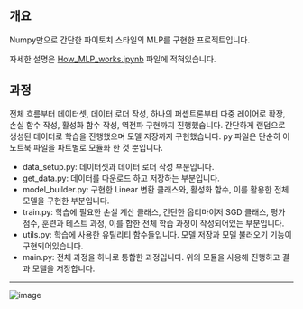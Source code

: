 ## 개요

Numpy만으로 간단한 파이토치 스타일의 MLP를 구현한 프로젝트입니다.

자세한 설명은 [How_MLP_works.ipynb](https://github.com/RK-IM/ML-contents/blob/main/Projects/How_MLP_works/How_MLP_works.ipynb) 파일에 적혀있습니다.  

## 과정

전체 흐름부터 데이터셋, 데이터 로더 작성, 하나의 퍼셉트론부터 다중 레이어로 확장, 손실 함수 작성, 활성화 함수 작성, 역전파 구현까지 진행했습니다. 간단하게 랜덤으로 생성된 데이터로 학습을 진행했으며 모델 저장까지 구현했습니다. py 파일은 단순히 이 노트북 파일을 파트별로 모듈화 한 것 뿐입니다.

- data_setup.py: 데이터셋과 데이터 로더 작성 부분입니다.
- get_data.py: 데이터를 다운로드 하고 저장하는 부분입니다.
- model_builder.py: 구현한 Linear 변환 클래스와, 활성화 함수, 이를 활용한 전체 모델을 구현한 부분입니다.
- train.py: 학습에 필요한 손실 계산 클래스, 간단한 옵티마이저 SGD 클래스, 평가 점수, 훈련과 테스트 과정, 이를 합한 전체 학습 과정이 작성되어있는 부분입니다.
- utils.py: 학습에 사용한 유틸리티 함수들입니다. 모델 저장과 모델 불러오기 기능이 구현되어있습니다.
- main.py: 전체 과정을 하나로 통합한 과정입니다. 위의 모듈을 사용해 진행하고 결과 모델을 저장합니다.

---

![image](https://user-images.githubusercontent.com/94027045/220049928-67a7103f-4e85-46a5-a020-8c653b7ac9ad.png)
